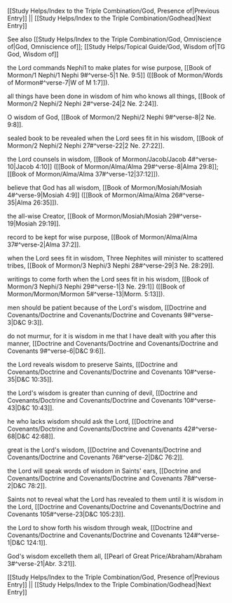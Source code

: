 [[Study Helps/Index to the Triple Combination/God, Presence of|Previous Entry]]  ||  [[Study Helps/Index to the Triple Combination/Godhead|Next Entry]]

 See also [[Study Helps/Index to the Triple Combination/God, Omniscience of|God, Omniscience of]]; [[Study Helps/Topical Guide/God, Wisdom of|TG God, Wisdom of]]

 the Lord commands Nephi1 to make plates for wise purpose, [[Book of Mormon/1 Nephi/1 Nephi 9#^verse-5|1 Ne. 9:5]] ([[Book of Mormon/Words of Mormon#^verse-7|W of M 1:7]]).

 all things have been done in wisdom of him who knows all things, [[Book of Mormon/2 Nephi/2 Nephi 2#^verse-24|2 Ne. 2:24]].

 O wisdom of God, [[Book of Mormon/2 Nephi/2 Nephi 9#^verse-8|2 Ne. 9:8]].

 sealed book to be revealed when the Lord sees fit in his wisdom, [[Book of Mormon/2 Nephi/2 Nephi 27#^verse-22|2 Ne. 27:22]].

 the Lord counsels in wisdom, [[Book of Mormon/Jacob/Jacob 4#^verse-10|Jacob 4:10]] ([[Book of Mormon/Alma/Alma 29#^verse-8|Alma 29:8]]; [[Book of Mormon/Alma/Alma 37#^verse-12|37:12]]).

 believe that God has all wisdom, [[Book of Mormon/Mosiah/Mosiah 4#^verse-9|Mosiah 4:9]] ([[Book of Mormon/Alma/Alma 26#^verse-35|Alma 26:35]]).

 the all-wise Creator, [[Book of Mormon/Mosiah/Mosiah 29#^verse-19|Mosiah 29:19]].

 record to be kept for wise purpose, [[Book of Mormon/Alma/Alma 37#^verse-2|Alma 37:2]].

 when the Lord sees fit in wisdom, Three Nephites will minister to scattered tribes, [[Book of Mormon/3 Nephi/3 Nephi 28#^verse-29|3 Ne. 28:29]].

 writings to come forth when the Lord sees fit in his wisdom, [[Book of Mormon/3 Nephi/3 Nephi 29#^verse-1|3 Ne. 29:1]] ([[Book of Mormon/Mormon/Mormon 5#^verse-13|Morm. 5:13]]).

 men should be patient because of the Lord's wisdom, [[Doctrine and Covenants/Doctrine and Covenants/Doctrine and Covenants 9#^verse-3|D&C 9:3]].

 do not murmur, for it is wisdom in me that I have dealt with you after this manner, [[Doctrine and Covenants/Doctrine and Covenants/Doctrine and Covenants 9#^verse-6|D&C 9:6]].

 the Lord reveals wisdom to preserve Saints, [[Doctrine and Covenants/Doctrine and Covenants/Doctrine and Covenants 10#^verse-35|D&C 10:35]].

 the Lord's wisdom is greater than cunning of devil, [[Doctrine and Covenants/Doctrine and Covenants/Doctrine and Covenants 10#^verse-43|D&C 10:43]].

 he who lacks wisdom should ask the Lord, [[Doctrine and Covenants/Doctrine and Covenants/Doctrine and Covenants 42#^verse-68|D&C 42:68]].

 great is the Lord's wisdom, [[Doctrine and Covenants/Doctrine and Covenants/Doctrine and Covenants 76#^verse-2|D&C 76:2]].

 the Lord will speak words of wisdom in Saints' ears, [[Doctrine and Covenants/Doctrine and Covenants/Doctrine and Covenants 78#^verse-2|D&C 78:2]].

 Saints not to reveal what the Lord has revealed to them until it is wisdom in the Lord, [[Doctrine and Covenants/Doctrine and Covenants/Doctrine and Covenants 105#^verse-23|D&C 105:23]].

 the Lord to show forth his wisdom through weak, [[Doctrine and Covenants/Doctrine and Covenants/Doctrine and Covenants 124#^verse-1|D&C 124:1]].

 God's wisdom excelleth them all, [[Pearl of Great Price/Abraham/Abraham 3#^verse-21|Abr. 3:21]].

[[Study Helps/Index to the Triple Combination/God, Presence of|Previous Entry]]  ||  [[Study Helps/Index to the Triple Combination/Godhead|Next Entry]]